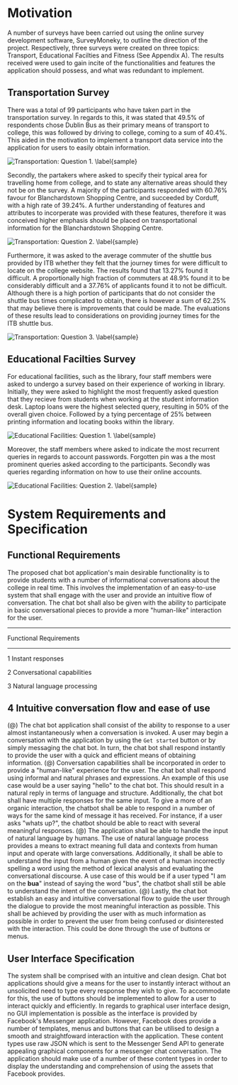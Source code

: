 # Motivation
A number of surveys have been carried out using the online survey development software, SurveyMoneky, to outline the direction of the project. Respectively, three surveys were created on three topics: Transport, Educational Facilties and Fitness (See Appendix A). The results received were used to gain incite of the functionalities and features the application should possess, and what was redundant to implement. 

## Transportation Survey
 There was a total of 99 participants who have taken part in the transportation survey. In regards to this, it was stated that 49.5% of respondents chose Dublin Bus as their primary means of transport to college, this was followed by driving to college, coming to a sum of 40.4%. This aided in the motivation to implement a transport data service into the application for users to easily obtain information.

![Transportation: Question 1. \label{sample}](04_assets/03_system_requirements_specification/question_1.PNG)   

Secondly, the partakers where asked to specify their typical area for travelling home from college, and to state any alternative areas should they not be on the survey. A majority of the participants responded with 60.76% favour for Blanchardstown Shopping Centre, and succeeded by Corduff, with a high rate of 39.24%. A further understanding of features and attributes to incorperate was provided with these features, therefore it was conceived higher emphasis should be placed on transportational information for the Blanchardstown Shopping Centre.

![Transportation: Question 2. \label{sample}](04_assets/03_system_requirements_specification/question_4.PNG)   

Furthermore, it was asked to the average commuter of the shuttle bus provided by ITB whether they felt that the journey times for were difficult to locate on the college website. The results found that 13.27% found it difficult. A proportionally high fraction of commuters at 48.9% found it to be considerably difficult and a 37.76% of applicants found it to not be difficult. Although there is a high portion of participants that do not consider the shuttle bus times complicated to obtain, there is however a sum of 62.25% that may believe there is improvements that could be made. The evaluations of these results lead to considerations on providing journey times for the ITB shuttle bus.

![Transportation: Question 3. \label{sample}](04_assets/03_system_requirements_specification/question_2.PNG)   

## Educational Facilties Survey

For educational facilities, such as the library, four staff members were asked to undergo a survey based on their experience of working in library. Initially, they were asked to highlight the most frequently asked question that they recieve from students when working at the student information desk. Laptop loans were the highest selected query, resulting in 50% of the overall given choice. Followed by a tying percentage of 25% between printing information and locating books within the library.

![Educational Facilities: Question 1. \label{sample}](04_assets/03_system_requirements_specification/Daire_q1.PNG)   

Moreover, the staff members where asked to indicate the most recurrent queries in regards to account passwords. Forgotten pin was a the most prominent queries asked according to the participants. Secondly was queries regarding information on how to use their online accounts.

![Educational Facilities: Question 2. \label{sample}](04_assets/03_system_requirements_specification/Daire_q2.PNG)   

<!--Book information queries received a dominant result of 100% for locating a book. -->



# System Requirements and Specification

## Functional Requirements

The proposed chat bot application's main desirable functionality is to provide students with a number of informational conversations about the college in real time. This involves the implementation of an easy-to-use system that shall engage with the user and provide an intuitive flow of conversation. The chat bot shall also be given with the ability to participate in basic conversational pieces to provide a more "human-like" interaction for the user.

-------------------------------------------------------------
 Functional Requirements
----------- ---------------------- -------------------------
1                                  Instant responses

2                                  Conversational capabilities 

3                                  Natural language processing 

4                                  Intuitive conversation flow and
                                    ease of use
-------------------------------------------------------------

(@)  The chat bot application shall consist of the ability to response to a user almost instantaneously when a conversation is invoked. A user may begin a conversation with the application by using the ``` Get started ``` button or by simply messaging the chat bot. In turn, the chat bot shall respond instantly to provide the user with a quick and efficient means of obtaining information.
(@)  Conversation capabilities shall be incorporated in order to provide a "human-like" experience for the user. The chat bot shall respond using informal and natural phrases and expressions. An example of this use case would be a user saying "hello" to the chat bot. This should result in a natural reply in terms of language and structure. Additionally, the chat bot shall have multiple responses for the same input. To give a more of an organic interaction, the chatbot shall be able to respond in a number of ways for the same kind of message it has received. For instance, if a user asks "whats up?", the chatbot should be able to react with several meaningful responses.
(@) The application shall be able to handle the input of natural language by humans. The use of natural language process provides a means to extract meaning full data and contexts from human input and operate with large conversations. Additionally, it shall be able to understand the input from a human given the event of a human incorrectly spelling a word using the method of lexical analysis and evaluating the conversational discourse. A use case of this would be if a user typed "I am on the __bua__" instead of saying the word "bus", the chatbot shall still be able to understand the intent of the conversation.
(@) Lastly, the chat bot establish an easy and intuitive conversational flow to guide the user through the dialogue to provide the most meaningful interaction as possible. This shall be achieved by providing the user with as much information as possible in order to prevent the user from being confused or disinterested with the interaction. This could be done through the use of buttons or menus.

## User Interface Specification
The system shall be comprised with an intuitive and clean design. Chat bot applications should give a means for the user to instantly interact without an unsolicited need to type every response they wish to give. To accommodate for this, the use of buttons should be implemented to allow for a user to interact quickly and efficiently. In regards to graphical user interface design, no GUI implementation is possible as the interface is provided by Facebook's Messenger application. However, Facebook does provide a number of templates, menus and buttons that can be utilised to design a smooth and straightfoward interaction with the application. These content types use raw JSON which is sent to the Messenger Send API to generate appealing graphical components for a messenger chat conversation. The application should make use of a number of these content types in order to display the understanding and comprehension of using the assets that Facebook provides.
